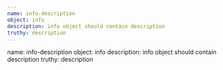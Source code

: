 ```yaml
---
name: info-description
object: info
description: info object should contain description
truthy: description     
...
```

name: info-description
object: info
description: info object should contain description
truthy: description  